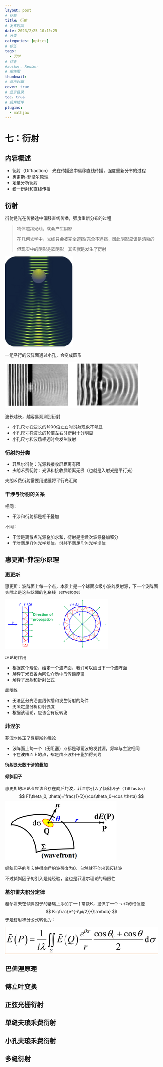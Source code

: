 ```yaml
---
layout: post
# 标题
title: 衍射  
# 发布时间
date: 2023/2/25 10:10:25  
# 分类
categories: [optics] 
# 标签
tags:
  - 光学
# 作者
#author: Reuben
# 缩略图
thumbnail: 
# 显示封面
cover: true
# 显示目录
toc: true
# 启用插件
plugins:
  - mathjax
---
```


# 七：衍射

## 内容概述

- 衍射（Diffraction），光在传播途中偏移直线传播，强度重新分布的过程
- 惠更斯-菲涅尔原理
- 定量分析衍射
- 统一衍射和直线传播

## 衍射

衍射是光在传播途中偏移直线传播，强度重新分布的过程

> 物体遮挡光线，就会产生阴影
>
> 在几何光学中，光线只会被完全遮挡/完全不遮挡，因此阴影应该是清晰的
>
> 但现实中的阴影是软阴影，其实就是发生了衍射

<img src="../../images/光的衍射.png" alt="光的衍射" style="zoom:50%;" />

一组平行的波阵面通过小孔，会变成圆形

<img src="../../images/衍射.png" alt="衍射" style="zoom:50%;" />

波长越长，越容易观测到衍射

- 小孔尺寸在波长的1000倍左右时衍射现象不明显
- 小孔尺寸在波长的10倍左右时衍射十分明显
- 小孔尺寸和波场相近时会发生散射

### 衍射的分类

- 菲尼尔衍射：光源和接收屏距离有限
- 夫朗禾费衍射：光源和接收屏距离无限（也就是入射光是平行光）

夫朗禾费衍射需要用透镜将平行光汇聚

### 干涉与衍射的关系

相同：

- 干涉和衍射都是相干叠加

不同：

- 干涉是离散点光源叠加求和，衍射是连续次波源叠加积分
- 干涉满足几何光学规律，衍射不满足几何光学规律

## 惠更斯-菲涅尔原理

### 惠更斯

惠更斯：波阵面上每一个点，本质上是一个球面次级小波的发射源，下一个波阵面实际上是这些球面的包络线（envelope）

<img src="../../images/惠更斯原理.png" alt="惠更斯原理" style="zoom: 33%;" />

理论的作用

- 根据这个理论，给定一个波阵面，我们可以画出下一个波阵面
- 解释了光在各向同性介质中的传播原理
- 解释了反射和折射公式

局限性

- 无法区分光沿直线传播和发生衍射的条件
- 无法定量分析衍射强度
- 根据该理论，应该会有反转波

### 菲涅尔

菲涅尔修正了惠更斯的理论

- 波阵面上每一个（无阻塞）点都是球面波的发射源，频率与主波相同
- 不在波阵面上的点，都是由小波相干叠加得到的

**衍射是无数干涉的叠加**

#### 倾斜因子

惠更斯的理论会应该会存在向后的波，菲涅尔引入了倾斜因子（Tilt factor）
$$
F(\theta_0, \theta)=\frac{1}{2}(\cos\theta_0+\cos \theta)
$$
<img src="../../images/倾斜因子.png" alt="倾斜因子" style="zoom:50%;" />

倾斜因子的引入使得向后的波强度为0，自然就不会出现反转波

不过倾斜因子的引入是纯经验，这也是菲涅尔理论的局限性

### 基尔霍夫积分定律

基尔霍夫在倾斜因子的基础上添加了一个常数K，提供了一个$-\pi/2$的相位差
$$
K=\frac{e^{-i\pi/2}}{\lambda}
$$
于是衍射积分公式转化为：

<img src="../../images/基尔霍夫求解波动方程.png" alt="基尔霍夫求解波动方程" style="zoom:50%;" />

## 巴俾涅原理



## 傅立叶变换

## 正弦光栅衍射

## 单缝夫琅禾费衍射

## 小孔夫琅禾费衍射

## 多缝衍射

